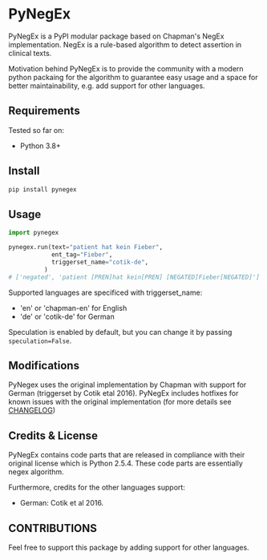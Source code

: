 # PyNegEx

PyNegEx is a PyPI modular package based on Chapman's NegEx implementation. NegEx is a rule-based algorithm to detect assertion in clinical texts.

Motivation behind PyNegEx is to provide the community with a modern python packaing for the algorithm to guarantee easy usage and a space for better maintainability, e.g. add support for other languages.

## Requirements

Tested so far on:

- Python 3.8+

## Install

```sh
pip install pynegex
```

## Usage

```python
import pynegex

pynegex.run(text="patient hat kein Fieber",
            ent_tag="Fieber",
            triggerset_name="cotik-de",
          )
# ['negated', 'patient [PREN]hat kein[PREN] [NEGATED]Fieber[NEGATED]']
```

Supported languages are specificed with triggerset_name:

- 'en' or 'chapman-en' for English
- 'de' or 'cotik-de' for German

Speculation is enabled by default, but you can change it by passing `speculation=False`.

## Modifications

PyNegex uses the original implementation by Chapman with support for German (triggerset by Cotik etal 2016). PyNegEx includes hotfixes for known issues with the original implementation (for more details see [CHANGELOG](CHANGELOG))

## Credits & License

PyNegEx contains code parts that are released in compliance with their original license which is Python 2.5.4.
These code parts are essentially negex algorithm.

Furthermore, credits for the other languages support:

- German: Cotik et al 2016.

## CONTRIBUTIONS

Feel free to support this package by adding support for other languages.
